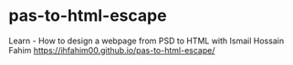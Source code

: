 # pas-to-html-escape
Learn - How to design a webpage from PSD to HTML with Ismail Hossain Fahim
https://ihfahim00.github.io/pas-to-html-escape/
